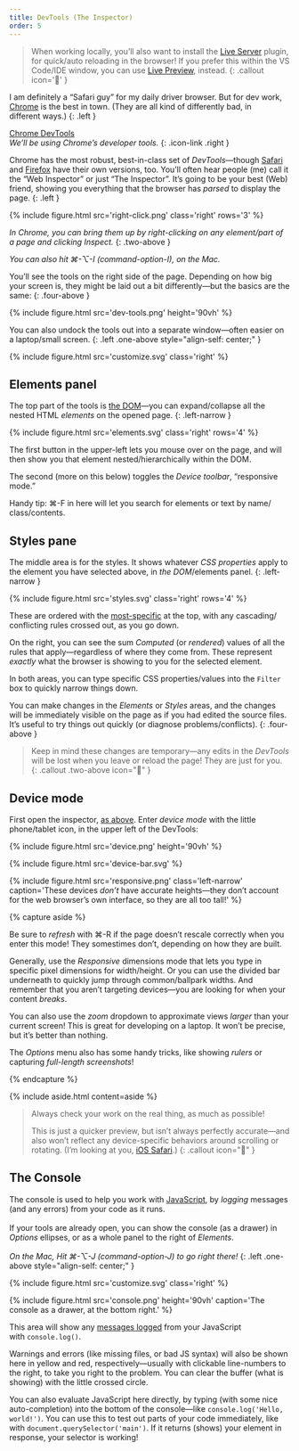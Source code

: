 ```yaml
---
title: DevTools (The Inspector)
order: 5
---
```




> When working locally, you’ll also want to install the [Live Server](https://marketplace.visualstudio.com/items?itemName=ritwickdey.LiveServer) plugin, for quick/auto reloading in the browser! If you prefer this within the VS Code/IDE window, you can use [Live Preview](https://marketplace.visualstudio.com/items?itemName=ms-vscode.live-server), instead.
{: .callout icon='🔌' }



I am definitely a “Safari guy” for my daily driver browser. But for dev work, [Chrome](https://www.google.com/chrome) is the best in town. (They are all kind of differently bad, in different ways.)
{: .left }

[Chrome DevTools](https://developer.chrome.com/docs/devtools/) \
*We’ll be using Chrome’s developer tools.*
{: .icon-link .right }

Chrome has the most robust, best-in-class set of *DevTools*—though [Safari](https://developer.apple.com/safari/tools/) and [Firefox](https://developer.mozilla.org/en-US/docs/Tools) have their own versions, too. You’ll often hear people (me) call it the “Web Inspector” or just “The Inspector”. It’s going to be your best (Web) friend, showing you everything that the browser has *parsed* to display the page.
{: .left }

{% include figure.html src='right-click.png' class='right' rows='3' %}

*In Chrome, you can bring them up by right-clicking on any element/part of a page and clicking <em>Inspect</em>.*
{: .two-above }

*You can also hit ⌘-⌥-I (command-option-I), on the Mac.*



You’ll see the tools on the right side of the page. Depending on how big your screen is, they might be laid out a bit differently—but the basics are the same:
{: .four-above }

{% include figure.html src='dev-tools.png' height='90vh' %}

You can also undock the tools out into a separate window—often easier on a laptop/<wbr>small screen.
{: .left .one-above style="align-self: center;" }

{% include figure.html src='customize.svg' class='right' %}



## Elements panel

The top part of the tools is [the DOM](https://developer.mozilla.org/en-US/docs/Web/API/Document_Object_Model/Introduction)&#8288;—you can expand/collapse all the nested HTML *elements* on the opened page.
{: .left-narrow }

{% include figure.html src='elements.svg' class='right' rows='4' %}

The first button in the upper-left lets you mouse over on the page, and will then show you that element nested/<wbr>hierarchically within the DOM.

The second (more on this below) toggles the *Device toolbar*, “responsive mode.”

Handy tip: ⌘-F in here will let you search for elements or text by name/<wbr>class/<wbr>contents.



## Styles pane

The middle area is for the styles. It shows whatever *CSS properties* apply to the element you have selected above, in *the DOM*/elements panel.
{: .left-narrow }

{% include figure.html src='styles.svg' class='right' rows='4' %}

These are ordered with the [most-specific](/topic/css/#specificity) at the top, with any cascading/<wbr>conflicting rules crossed out, as you go down.

On the right, you can see the sum *Computed* (or *rendered*) values of all the rules that apply—regardless of where they come from. These represent *exactly* what the browser is showing to you for the selected element.

In both areas, you can type specific CSS properties/values into the `Filter` box to quickly narrow things down.



You can make changes in the *Elements* or *Styles* areas, and the changes will be immediately visible on the page as if you had edited the source files. It’s useful to try things out quickly (or diagnose problems/<wbr>conflicts).
{: .four-above }

> Keep in mind these changes are temporary—any edits in the *DevTools* will be lost when you leave or reload the page! They are just for you.
{: .callout .two-above icon="🚨" }



## Device mode

First open the inspector, [as above](#elements-panel). Enter *device mode* with the little phone/tablet icon, in the upper left of the DevTools:

{% include figure.html src='device.png' height='90vh' %}

{% include figure.html src='device-bar.svg' %}


{% include figure.html src='responsive.png' class='left-narrow' caption='These devices *don’t* have accurate heights—they don’t account for the web browser’s own interface, so they are all too tall!' %}

{% capture aside %}

Be sure to *refresh* with ⌘-R if the page doesn’t rescale correctly when you enter this mode! They somestimes don’t, depending on how they are built.

Generally, use the *Responsive* dimensions mode that lets you type in specific pixel dimensions for width/height. Or you can use the divided bar underneath to quickly jump through common/ballpark widths.  And remember that you aren’t targeting devices&#8288;—you are looking for when your content *breaks*.

You can also use the *zoom* dropdown to approximate views *larger* than your current screen! This is great for developing on a laptop. It won’t be precise, but it’s better than nothing.

The *Options* menu also has some handy tricks, like showing *rulers* or capturing *full-length screenshots*!

{% endcapture %}

{% include aside.html content=aside %}



> Always check your work on the real thing, as much as possible!
>
>This is just a quicker preview, but isn’t always perfectly accurate&#8288;—and also won’t reflect any device-specific behaviors around scrolling or rotating. (I’m looking at you, [iOS Safari](https://bugs.webkit.org/show_bug.cgi?id=141832).)
{: .callout icon="🤌" }



## The Console

The console is used to help you work with [JavaScript](/topic/javascript), by *logging* messages (and any errors) from your code as it runs. \
\
If your tools are already open, you can show the console (as a drawer) in *Options* ellipses, or as a whole panel to the right of *Elements*. \
\
*On the Mac, Hit ⌘-⌥-J (command-option-J) to go right there!*
{: .left .one-above style="align-self: center;" }

{% include figure.html src='customize.svg' class='right' %}

{% include figure.html src='console.png' height='90vh' caption='The console as a drawer, at the bottom right.' %}

This area will show any [messages logged](https://developer.chrome.com/docs/devtools/console/log/#javascript) from your JavaScript with `console.log()`.

Warnings and errors (like missing files, or bad JS syntax) will also be shown here in yellow and red, respectively—usually with clickable line-numbers to the right, to take you right to the problem. You can clear the buffer (what is showing) with the little crossed circle.

You can also evaluate JavaScript here directly, by typing (with some nice auto-completion) into the bottom of the console—like `console.log('Hello, world!')`. You can use this to test out parts of your code immediately, like with `document.querySelector('main')`. If it returns (shows) your element in response, your selector is working!

